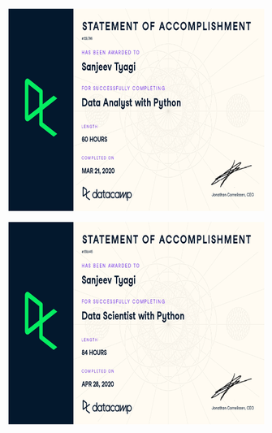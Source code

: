 
 <center>
 <img style="float: center;height:400px;" src="Data Analyst with python.jpg"><br><br>
 </center>
 
 
 <center>
 <img style="float: center;height:400px;" src="Data Scientist with python.jpg"><br><br>
 </center>

